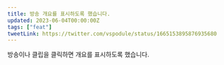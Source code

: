 ```yaml
---
title: 방송 개요를 표시하도록 했습니다.
updated: 2023-06-04T00:00:00Z
tags: ["feat"]
tweetLink: https://twitter.com/vspodule/status/1665153895876935680
---
```


방송이나 클립을 클릭하면 개요를 표시하도록 했습니다.